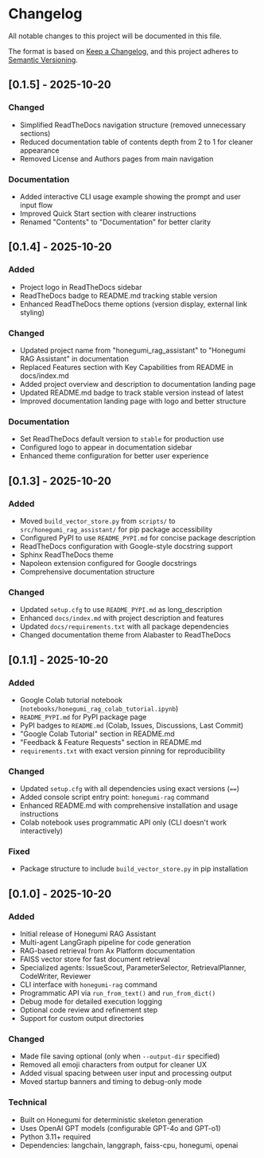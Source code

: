 # Changelog

All notable changes to this project will be documented in this file.

The format is based on [Keep a Changelog](https://keepachangelog.com/en/1.0.0/),
and this project adheres to [Semantic Versioning](https://semver.org/spec/v2.0.0.html).

## [0.1.5] - 2025-10-20

### Changed
- Simplified ReadTheDocs navigation structure (removed unnecessary sections)
- Reduced documentation table of contents depth from 2 to 1 for cleaner appearance
- Removed License and Authors pages from main navigation

### Documentation
- Added interactive CLI usage example showing the prompt and user input flow
- Improved Quick Start section with clearer instructions
- Renamed "Contents" to "Documentation" for better clarity

## [0.1.4] - 2025-10-20

### Added
- Project logo in ReadTheDocs sidebar
- ReadTheDocs badge to README.md tracking stable version
- Enhanced ReadTheDocs theme options (version display, external link styling)

### Changed
- Updated project name from "honegumi_rag_assistant" to "Honegumi RAG Assistant" in documentation
- Replaced Features section with Key Capabilities from README in docs/index.md
- Added project overview and description to documentation landing page
- Updated README.md badge to track stable version instead of latest
- Improved documentation landing page with logo and better structure

### Documentation
- Set ReadTheDocs default version to `stable` for production use
- Configured logo to appear in documentation sidebar
- Enhanced theme configuration for better user experience

## [0.1.3] - 2025-10-20

### Added
- Moved `build_vector_store.py` from `scripts/` to `src/honegumi_rag_assistant/` for pip package accessibility
- Configured PyPI to use `README_PYPI.md` for concise package description
- ReadTheDocs configuration with Google-style docstring support
- Sphinx ReadTheDocs theme
- Napoleon extension configured for Google docstrings
- Comprehensive documentation structure

### Changed
- Updated `setup.cfg` to use `README_PYPI.md` as long_description
- Enhanced `docs/index.md` with project description and features
- Updated `docs/requirements.txt` with all package dependencies
- Changed documentation theme from Alabaster to ReadTheDocs

## [0.1.1] - 2025-10-20

### Added
- Google Colab tutorial notebook (`notebooks/honegumi_rag_colab_tutorial.ipynb`)
- `README_PYPI.md` for PyPI package page
- PyPI badges to `README.md` (Colab, Issues, Discussions, Last Commit)
- "Google Colab Tutorial" section in README.md
- "Feedback & Feature Requests" section in README.md
- `requirements.txt` with exact version pinning for reproducibility

### Changed
- Updated `setup.cfg` with all dependencies using exact versions (`==`)
- Added console script entry point: `honegumi-rag` command
- Enhanced README.md with comprehensive installation and usage instructions
- Colab notebook uses programmatic API only (CLI doesn't work interactively)

### Fixed
- Package structure to include `build_vector_store.py` in pip installation

## [0.1.0] - 2025-10-20

### Added
- Initial release of Honegumi RAG Assistant
- Multi-agent LangGraph pipeline for code generation
- RAG-based retrieval from Ax Platform documentation
- FAISS vector store for fast document retrieval
- Specialized agents: IssueScout, ParameterSelector, RetrievalPlanner, CodeWriter, Reviewer
- CLI interface with `honegumi-rag` command
- Programmatic API via `run_from_text()` and `run_from_dict()`
- Debug mode for detailed execution logging
- Optional code review and refinement step
- Support for custom output directories

### Changed
- Made file saving optional (only when `--output-dir` specified)
- Removed all emoji characters from output for cleaner UX
- Added visual spacing between user input and processing output
- Moved startup banners and timing to debug-only mode

### Technical
- Built on Honegumi for deterministic skeleton generation
- Uses OpenAI GPT models (configurable GPT-4o and GPT-o1)
- Python 3.11+ required
- Dependencies: langchain, langgraph, faiss-cpu, honegumi, openai
